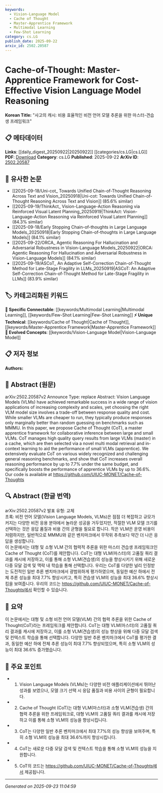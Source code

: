 ```yaml
---
keywords:
  - Vision-Language Model
  - Cache of Thought
  - Master-Apprentice Framework
  - Multimodal Learning
  - Few-Shot Learning
category: cs.LG
publish_date: 2025-09-22
arxiv_id: 2502.20587
---
```


<!-- KEYWORD_LINKING_METADATA:
{
  "processed_timestamp": "2025-09-23T11:04:59.570545",
  "vocabulary_version": "1.0",
  "selected_keywords": [
    "Vision-Language Model",
    "Cache of Thought",
    "Master-Apprentice Framework",
    "Multimodal Learning",
    "Few-Shot Learning"
  ],
  "rejected_keywords": [],
  "similarity_scores": {
    "Vision-Language Model": 0.91,
    "Cache of Thought": 0.89,
    "Master-Apprentice Framework": 0.85,
    "Multimodal Learning": 0.83,
    "Few-Shot Learning": 0.8
  },
  "extraction_method": "AI_prompt_based",
  "budget_applied": true,
  "candidates_json": {
    "candidates": [
      {
        "surface": "Vision Language Models",
        "canonical": "Vision-Language Model",
        "aliases": [
          "VLMs"
        ],
        "category": "evolved_concepts",
        "rationale": "Vision-Language Models are central to the paper's framework and connect to the broader trend of multimodal AI research.",
        "novelty_score": 0.45,
        "connectivity_score": 0.88,
        "specificity_score": 0.82,
        "link_intent_score": 0.91
      },
      {
        "surface": "Cache of Thought",
        "canonical": "Cache of Thought",
        "aliases": [
          "CoT"
        ],
        "category": "unique_technical",
        "rationale": "Cache of Thought is a unique framework introduced in the paper, offering a novel approach to collaborative inference.",
        "novelty_score": 0.92,
        "connectivity_score": 0.65,
        "specificity_score": 0.85,
        "link_intent_score": 0.89
      },
      {
        "surface": "Master Apprentice Framework",
        "canonical": "Master-Apprentice Framework",
        "aliases": [],
        "category": "unique_technical",
        "rationale": "The Master-Apprentice Framework is a novel concept in the paper, facilitating the interaction between large and small VLMs.",
        "novelty_score": 0.87,
        "connectivity_score": 0.7,
        "specificity_score": 0.8,
        "link_intent_score": 0.85
      },
      {
        "surface": "Multimodal Retrieval",
        "canonical": "Multimodal Learning",
        "aliases": [],
        "category": "specific_connectable",
        "rationale": "Multimodal Retrieval is a key component of the proposed framework, aligning with the trending concept of Multimodal Learning.",
        "novelty_score": 0.55,
        "connectivity_score": 0.78,
        "specificity_score": 0.76,
        "link_intent_score": 0.83
      },
      {
        "surface": "In-Context Learning",
        "canonical": "Few-Shot Learning",
        "aliases": [
          "Contextual Learning"
        ],
        "category": "specific_connectable",
        "rationale": "In-Context Learning is related to Few-Shot Learning, enhancing the performance of smaller models in the framework.",
        "novelty_score": 0.6,
        "connectivity_score": 0.75,
        "specificity_score": 0.79,
        "link_intent_score": 0.8
      }
    ],
    "ban_list_suggestions": [
      "response quality",
      "query results",
      "general reasoning benchmarks"
    ]
  },
  "decisions": [
    {
      "candidate_surface": "Vision Language Models",
      "resolved_canonical": "Vision-Language Model",
      "decision": "linked",
      "scores": {
        "novelty": 0.45,
        "connectivity": 0.88,
        "specificity": 0.82,
        "link_intent": 0.91
      }
    },
    {
      "candidate_surface": "Cache of Thought",
      "resolved_canonical": "Cache of Thought",
      "decision": "linked",
      "scores": {
        "novelty": 0.92,
        "connectivity": 0.65,
        "specificity": 0.85,
        "link_intent": 0.89
      }
    },
    {
      "candidate_surface": "Master Apprentice Framework",
      "resolved_canonical": "Master-Apprentice Framework",
      "decision": "linked",
      "scores": {
        "novelty": 0.87,
        "connectivity": 0.7,
        "specificity": 0.8,
        "link_intent": 0.85
      }
    },
    {
      "candidate_surface": "Multimodal Retrieval",
      "resolved_canonical": "Multimodal Learning",
      "decision": "linked",
      "scores": {
        "novelty": 0.55,
        "connectivity": 0.78,
        "specificity": 0.76,
        "link_intent": 0.83
      }
    },
    {
      "candidate_surface": "In-Context Learning",
      "resolved_canonical": "Few-Shot Learning",
      "decision": "linked",
      "scores": {
        "novelty": 0.6,
        "connectivity": 0.75,
        "specificity": 0.79,
        "link_intent": 0.8
      }
    }
  ]
}
-->

# Cache-of-Thought: Master-Apprentice Framework for Cost-Effective Vision Language Model Reasoning

**Korean Title:** "사고의 캐시: 비용 효율적인 비전 언어 모델 추론을 위한 마스터-견습생 프레임워크"

## 📋 메타데이터

**Links**: [[daily_digest_20250922|20250922]] [[categories/cs.LG|cs.LG]]
**PDF**: [Download](https://arxiv.org/pdf/2502.20587.pdf)
**Category**: cs.LG
**Published**: 2025-09-22
**ArXiv ID**: [2502.20587](https://arxiv.org/abs/2502.20587)

## 🔗 유사한 논문
- [[2025-09-18/Uni-cot_ Towards Unified Chain-of-Thought Reasoning Across Text and Vision_20250918|Uni-cot: Towards Unified Chain-of-Thought Reasoning Across Text and Vision]] (85.6% similar)
- [[2025-09-19/ThinkAct_ Vision-Language-Action Reasoning via Reinforced Visual Latent Planning_20250919|ThinkAct: Vision-Language-Action Reasoning via Reinforced Visual Latent Planning]] (84.3% similar)
- [[2025-09-18/Early Stopping Chain-of-thoughts in Large Language Models_20250918|Early Stopping Chain-of-thoughts in Large Language Models]] (84.1% similar)
- [[2025-09-22/ORCA_ Agentic Reasoning For Hallucination and Adversarial Robustness in Vision-Language Models_20250922|ORCA: Agentic Reasoning For Hallucination and Adversarial Robustness in Vision-Language Models]] (84.1% similar)
- [[2025-09-19/ASCoT_ An Adaptive Self-Correction Chain-of-Thought Method for Late-Stage Fragility in LLMs_20250919|ASCoT: An Adaptive Self-Correction Chain-of-Thought Method for Late-Stage Fragility in LLMs]] (83.9% similar)

## 🏷️ 카테고리화된 키워드
**🔗 Specific Connectable**: [[keywords/Multimodal Learning|Multimodal Learning]], [[keywords/Few-Shot Learning|Few-Shot Learning]]
**⚡ Unique Technical**: [[keywords/Cache of Thought|Cache of Thought]], [[keywords/Master-Apprentice Framework|Master-Apprentice Framework]]
**🚀 Evolved Concepts**: [[keywords/Vision-Language Model|Vision-Language Model]]

## 📋 저자 정보

**Authors:** 

## 📄 Abstract (원문)

arXiv:2502.20587v2 Announce Type: replace 
Abstract: Vision Language Models (VLMs) have achieved remarkable success in a wide range of vision applications of increasing complexity and scales, yet choosing the right VLM model size involves a trade-off between response quality and cost. While smaller VLMs are cheaper to run, they typically produce responses only marginally better than random guessing on benchmarks such as MMMU.
  In this paper, we propose Cache of Thought (CoT), a master apprentice framework for collaborative inference between large and small VLMs. CoT manages high quality query results from large VLMs (master) in a cache, which are then selected via a novel multi modal retrieval and in-context learning to aid the performance of small VLMs (apprentice). We extensively evaluate CoT on various widely recognized and challenging general reasoning benchmarks, and show that CoT increases overall reasoning performance by up to 7.7% under the same budget, and specifically boosts the performance of apprentice VLMs by up to 36.6%. Our code is available at https://github.com/UIUC-MONET/Cache-of-Thoughts

## 🔍 Abstract (한글 번역)

arXiv:2502.20587v2 발표 유형: 교체  
초록: 비전 언어 모델(Vision Language Models, VLMs)은 점점 더 복잡하고 규모가 커지는 다양한 비전 응용 분야에서 놀라운 성공을 거두었지만, 적절한 VLM 모델 크기를 선택하는 것은 응답 품질과 비용 간의 균형을 필요로 합니다. 작은 VLM은 운영 비용이 저렴하지만, 일반적으로 MMMU와 같은 벤치마크에서 무작위 추측보다 약간 더 나은 응답을 생성합니다.  
이 논문에서는 대형 및 소형 VLM 간의 협력적 추론을 위한 마스터 견습생 프레임워크인 Cache of Thought (CoT)를 제안합니다. CoT는 대형 VLM(마스터)의 고품질 쿼리 결과를 캐시에 저장하고, 이를 통해 소형 VLM(견습생)의 성능을 향상시키기 위해 새로운 다중 모달 검색 및 맥락 내 학습을 통해 선택합니다. 우리는 CoT를 다양한 널리 인정받는 도전적인 일반 추론 벤치마크에서 광범위하게 평가하였으며, 동일한 예산 하에서 전체 추론 성능을 최대 7.7% 향상시키고, 특히 견습생 VLM의 성능을 최대 36.6% 향상시킴을 보여줍니다. 우리의 코드는 https://github.com/UIUC-MONET/Cache-of-Thoughts에서 확인할 수 있습니다.

## 📝 요약

이 논문에서는 대형 및 소형 비전 언어 모델(VLM) 간의 협력 추론을 위한 Cache of Thought(CoT)라는 프레임워크를 제안합니다. CoT는 대형 VLM(마스터)의 고품질 쿼리 결과를 캐시에 저장하고, 이를 소형 VLM(견습생)의 성능 향상을 위해 다중 모달 검색 및 컨텍스트 학습을 통해 선택합니다. 다양한 일반 추론 벤치마크에서 CoT를 평가한 결과, 동일한 예산 하에 전체 추론 성능이 최대 7.7% 향상되었으며, 특히 소형 VLM의 성능이 최대 36.6% 증가했습니다.

## 🎯 주요 포인트

- 1. Vision Language Models (VLMs)는 다양한 비전 애플리케이션에서 뛰어난 성과를 보였으나, 모델 크기 선택 시 응답 품질과 비용 사이의 균형이 필요합니다.
- 2. Cache of Thought (CoT)는 대형 VLM(마스터)과 소형 VLM(견습생) 간의 협력 추론을 위한 프레임워크로, 대형 VLM의 고품질 쿼리 결과를 캐시에 저장하고 이를 통해 소형 VLM의 성능을 향상시킵니다.
- 3. CoT는 다양한 일반 추론 벤치마크에서 최대 7.7%의 성능 향상을 보여주며, 특히 소형 VLM의 성능을 최대 36.6%까지 향상시킵니다.
- 4. CoT는 새로운 다중 모달 검색 및 컨텍스트 학습을 통해 소형 VLM의 성능을 지원합니다.
- 5. CoT의 코드는 https://github.com/UIUC-MONET/Cache-of-Thoughts에서 제공됩니다.


---

*Generated on 2025-09-23 11:04:59*